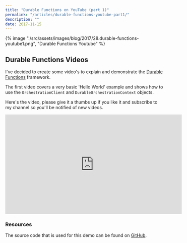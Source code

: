 ```yaml
---
title: "Durable Functions on YouTube (part 1)"
permalink: "/articles/durable-functions-youtube-part1/"
description: ""
date: 2017-11-15
---
```


{% image "./src/assets/images/blog/2017/28.durable-functions-youtube1.png", "Durable Functions Youtube" %}

## Durable Functions Videos

I've decided to create some video's to explain and demonstrate the [Durable Functions](https://docs.microsoft.com/azure/azure-functions/durable-functions-overview) framework.

The first video covers a very basic 'Hello World' example and shows how to use the `OrchestrationClient` and `DurableOrchestrationContext` objects.

Here's the video, please give it a thumbs up if you like it and subscribe to my channel so you'll be notified of new videos.

<iframe width="560" height="315" src="https://www.youtube.com/embed/29hX9jZvejE" frameborder="0" allow="autoplay; encrypted-media" allowfullscreen></iframe>

### Resources

The source code that is used for this demo can be found on [GitHub](https://github.com/marcduiker/demos-azure-durable-functions).
